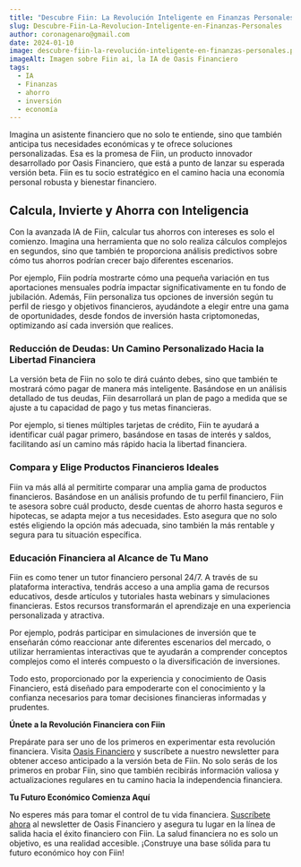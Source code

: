 ```yaml
---
title: "Descubre Fiin: La Revolución Inteligente en Finanzas Personales"
slug: Descubre-Fiin-La-Revolucion-Inteligente-en-Finanzas-Personales
author: coronagenaro@gmail.com
date: 2024-01-10
image: descubre-fiin-la-revolución-inteligente-en-finanzas-personales.png
imageAlt: Imagen sobre Fiin ai, la IA de Oasis Financiero
tags:
  - IA
  - Finanzas
  - ahorro
  - inversión
  - economía
---
```

Imagina un asistente financiero que no solo te entiende, sino que también anticipa tus necesidades económicas y te ofrece soluciones personalizadas. Esa es la promesa de Fiin, un producto innovador desarrollado por Oasis Financiero, que está a punto de lanzar su esperada versión beta. Fiin es tu socio estratégico en el camino hacia una economía personal robusta y bienestar financiero.

## **Calcula, Invierte y Ahorra con Inteligencia**

Con la avanzada IA de Fiin, calcular tus ahorros con intereses es solo el comienzo. Imagina una herramienta que no solo realiza cálculos complejos en segundos, sino que también te proporciona análisis predictivos sobre cómo tus ahorros podrían crecer bajo diferentes escenarios. 

Por ejemplo, Fiin podría mostrarte cómo una pequeña variación en tus aportaciones mensuales podría impactar significativamente en tu fondo de jubilación. Además, Fiin personaliza tus opciones de inversión según tu perfil de riesgo y objetivos financieros, ayudándote a elegir entre una gama de oportunidades, desde fondos de inversión hasta criptomonedas, optimizando así cada inversión que realices.

### **Reducción de Deudas: Un Camino Personalizado Hacia la Libertad Financiera**

La versión beta de Fiin no solo te dirá cuánto debes, sino que también te mostrará cómo pagar de manera más inteligente. Basándose en un análisis detallado de tus deudas, Fiin desarrollará un plan de pago a medida que se ajuste a tu capacidad de pago y tus metas financieras. 

Por ejemplo, si tienes múltiples tarjetas de crédito, Fiin te ayudará a identificar cuál pagar primero, basándose en tasas de interés y saldos, facilitando así un camino más rápido hacia la libertad financiera.

### **Compara y Elige Productos Financieros Ideales**

Fiin va más allá al permitirte comparar una amplia gama de productos financieros. Basándose en un análisis profundo de tu perfil financiero, Fiin te asesora sobre cuál producto, desde cuentas de ahorro hasta seguros e hipotecas, se adapta mejor a tus necesidades. Esto asegura que no solo estés eligiendo la opción más adecuada, sino también la más rentable y segura para tu situación específica.

### **Educación Financiera al Alcance de Tu Mano**

Fiin es como tener un tutor financiero personal 24/7. A través de su plataforma interactiva, tendrás acceso a una amplia gama de recursos educativos, desde artículos y tutoriales hasta webinars y simulaciones financieras. Estos recursos transformarán el aprendizaje en una experiencia personalizada y atractiva. 

Por ejemplo, podrás participar en simulaciones de inversión que te enseñarán cómo reaccionar ante diferentes escenarios del mercado, o utilizar herramientas interactivas que te ayudarán a comprender conceptos complejos como el interés compuesto o la diversificación de inversiones. 

Todo esto, proporcionado por la experiencia y conocimiento de Oasis Financiero, está diseñado para empoderarte con el conocimiento y la confianza necesarios para tomar decisiones financieras informadas y prudentes.

**Únete a la Revolución Financiera con Fiin**

Prepárate para ser uno de los primeros en experimentar esta revolución financiera. Visita [Oasis Financiero](https://oasisfinanciero.com/) y suscríbete a nuestro newsletter para obtener acceso anticipado a la versión beta de Fiin. No solo serás de los primeros en probar Fiin, sino que también recibirás información valiosa y actualizaciones regulares en tu camino hacia la independencia financiera.

**Tu Futuro Económico Comienza Aquí**

No esperes más para tomar el control de tu vida financiera. [Suscríbete ahora](<>) al newsletter de Oasis Financiero y asegura tu lugar en la línea de salida hacia el éxito financiero con Fiin. La salud financiera no es solo un objetivo, es una realidad accesible. ¡Construye una base sólida para tu futuro económico hoy con Fiin!

<!--EndFragment-->
